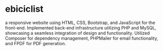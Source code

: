 # ebiciclist
a responsive website using HTML, CSS, Bootstrap, and JavaScript for the front-end. Implemented back-end infrastructure utilizing PHP and MySQL, showcasing a seamless integration of design and functionality. Utilized Composer for dependency management, PHPMailer for email functionality, and FPDF for PDF generation. 
